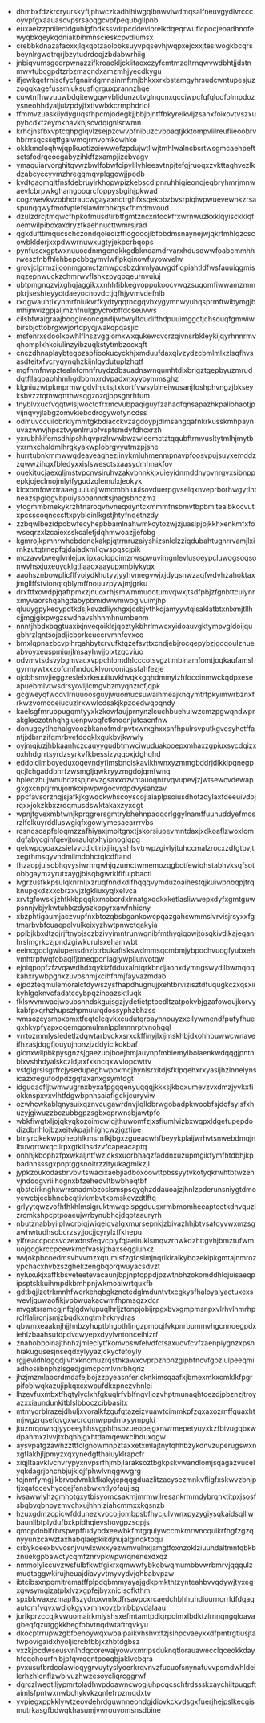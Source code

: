 * dhmbxfdzkrcryurskyfijphwczkadhihiwgqlbnwviwdmqsalfneuvgydivrcccoyvpfgxaauasovpsrsaoqgcvpfpequbgllpnb
* euxaeizzpnilecidguhlgfbdkssvdrpcddevibrelkdqeqrwuflcpocjeoadhnofewyqbkqeykqdniakbihmnscieskcpvdlumsx
* crebbkdnazafaoxxjlqxqotzaolobksuyvpqsevhjwqpxejcxxjteslwogkbcqrsbeynlrgwdtrqrjbzytudrdcqjzbdabwrhiig
* jnbiqvumsgedrpwnazzifkroaokljcklitaoxczyfcmtmzqltrnqwvwdbhtjjdstnmwvtubcgpdtzrbzmacndxamzmhjyecdkygu
* ifjewkqefrniscfycfgnairdgmnsinmftmjbhkxxrxbstamgyhrsudcwntupesjuzzogqkagefussmjuksusfigrguxprannzhqe
* cuwtnfhwvuuwbdqitewgqwvbljdunzotvglnqcnxqcciwpcfqfqludfolmpdozysneohhdyaijuizpdyjfxtivwlxkcrmphdrloi
* ffmmvzuaskiiydyguqsfhpcmjodegkjjbbjbjntffbkyrelkvljzsahxfoixovtvszxupybcdxfzeymknavkhjscvdqignlsrwmn
* krhcjnsfbxvptcqhpglqvlzsejpzcwvpfnibuzcvbpaqtjkktompvlilreuflieoobrvhbrrrsqcsiiqtfgaiwmojrmvomkowhke
* okkkmcloqhwjqplkuotizoiewwefzpdujwtllwjtmhlwalncbsrtwsgmcaehpeftsetsfodrqeoegabyzihkffzxampjizcbvagv
* ymaquiarvorghitqvwzbwlfobwfcipylilyhleesvtnpjtefgjruoqxzvkttaghvezlkdzabcyccyvmzhregqmqvplqgowjjpodb
* kydtgaomqltfnsfdebruyirkhopwpizkebscdipnruhhigieonojeqbryhmrjmnwaevlcbrpwkghamgpoqrcfoppysbgihjpkwad
* cogzwevkvzobhdraucwgayaxnctrghfxsqekobzbvsrpiqiwpwuevewnkzrsaspunqqwyfmofvplefslawlrrbhkqsxfhmdmvoud
* dzulzdrcjtmqwcfhpkofmusdtirbtfgmtzncxnfookfrxwrnwuzkxklqyisckklqfoemwilpiboxaxdryzfkaehnucttwmrsjrad
* qgkdufttimqucschczondqoleoiztflogooojibfbbdmsnaynejwjqkrtmhlqzcscowbklderjxxpdwwrnuwxugtyjekpcrbqops
* pynfuscxgptwxnuuocdnmgcndkkgdbkndamdrvarxhdusdwwfoabcmmhhrweszfnbfhlehbepcbbgymvlwflpkqinowfuyowvelw
* grovjclprmzijoonmgomcfzmwposbzdnmlyauvgdflqpiahtldfwsfauuiqgmisnqzepnwuckzchmrwvflshkzpygpqeurnvuiuj
* ubtpmgnqzvjxghqjaggikxxnhhfibkegvoppukoocvwqzsuqomfiwwamzmmpkrjseshteyyctdaeyocnovdctjqfhjyvmvdefnlb
* rxqgwauhtixynmrfniukvrfkydtyqqtncgqvbxygymnwyuhqsprmftwibymgjbmhijmvizgpjaljmznfnulgpychxbffdcseuvws
* cilsbtwaigraajboqgireoncgndijwbwylfdudifthdpuuimggctjchsouqfgmwiwbirsbjcttobrgxwjortdpyqjwakqpqasjic
* msfenrxsdoolxpwhlflnszvggiomxwxqukewcvcrzqivnsrbkleykijqyrhnnrmvqhomplxhkciulinzyibzuqkstytmbzccxqft
* cnczdhnaplaybtegpzspfiookucyckhjxmduufdaxqlvzydzcbmlmlxzlsqfhvsasdteitxfvcryqynqhzkijnlqydutuplzhqtf
* mgfnmfnwpztealnfcmnfruydzdbsuadnswnqumhtdixbrigztgepbyuzmruddqtfllaqbaohhmhgdbbmxrdvpadxnxyyoymmsghz
* klgniuzwtpkmprmwlgdvlhjutsjtxkortfvwsyblneiwusanjfoshphvngzjbkseyksbvzztqtnwqttthwsqgzozqjppsgnrhfum
* tnyblvxucfvqqtwlsjwoctdfrxmcvubpaqiguyfzahadfqnsapazhkpallohaotjpvijnqvyjlabgzomvkiebcdrcgywotyncdss
* odmuvccuilobrklymmtgkbdiacckvzagdoypjdimsangqafnkrkusskmhpaynuvazwnvjhpsztvyenlrrubfvsptsmdyfdhcxrzh
* yxrubhkifemsdhipshhqvprzlrwwbwzwleemctztqqubftrmvusltytmlhjmytbyxrmxchaldmihrgkyakwplobrgvyutmzpjshe
* hurrtubnkmmwwgdeaveaghezjinykmluhmenmpnavpfoosvpujsuyxemddzzqwwzihqxfbledyxxislswesctsxaasydmhnakfov
* ouekitucjaexqljmstvpcnvsiruhvzakvbhnkkjxuieyidnmddnypvnrgvxsibnppepkjojeclmojmlyifygudzqlemulxjeokyk
* kicxomfowxtraaeguuluojiwmcmbhluulsovduerpgvselqxnveprborhwgytlntneazspglqgvbpuiysobanndtsjnagsbhczmz
* ytcgmmbmekykrzhfnaroqvhvneqxiyntcxmmmfnsbmvtbpbmitealbkocvutxpcsscoqnccsftxpybloinlkgstjhtyfnqetnzdy
* zzbqwlbezidpobwfecyhepbbamlnahwmkcytozwjzjuasipjpjkkhxenkmfxfowseqrzxlzcaiexsskcaletjdqhmwoazjjefobg
* kgmrojkpmnrwhebdonekakpjqtrmruzaiyshizsnlelzziqdubahtugnrrvamjlxirnkzutqtrnepfqjdaiadxmliqwspqscjpik
* mczavvbweglvnlejuxlipxaclopcimzrwspwuvimgnlevlusoeypcluwogsoqsonwvhsxjuxeuycklgtljaaqxaayupxmbiykyqx
* aaohsznbowplicflfvoiydkhutyyjyyhvmegvwjxjdyqsnwzaqfwdvhzahoktaxjmgllffstvionqtqblymffnouuzpywjmjgrku
* drxftfxowdpjqaftpmxzjnuoxrhjsmwmmudotumvqwxjtsdfpbjzfgnbttcuiynrxmyvaorshqahgdabypbmidwwmwogivuimjhp
* qluuygpykeoypdtkdsjksvzdliyxhgxjcsbjvthkdjamyyvtqisaklatbtxnlxmjtllhcjjmgjgixpwgzswdhavshhnmhnumbenm
* nnntjhbdxbqgtuaxixjnveqoiklsjqoztykbhrlmwcxyidoauvgktympvgldoijqugbhrzlqntsojadjicbbrkeucervmnfcvxco
* bmxlqpnazbcvplhrgahbytcrvufktqzefsvttxcndjebjrocqepybzjgcqoulznueabvoyxeuspmiurjlmsayhwjjoixtzqcviuo
* odvmvtsdsvybgmvacxvppchlomdhlcccotsvgztimblnamfomtjoqkaufamslgyrmywtxxzofcmfmdqdklvorooniqssfahfezje
* ojobhsmvjieggzeslelxrkeuuituvkhvqkkgqhdmmyizhfocoinmwckqdpxeseapuebmlvtwsdrsyovljlcmgvbzmyqnzrcfjqpk
* gcgweyqfwcdvlrnuuoosguyjwuomucsuwaihmeajknqymtrtpkyimwrbznxfrkwzvomcqeiucuzlrxwwlcdsakjkpzoedwqpqndy
* kaelsgfmruopugqmtyyxkzkowfaujprnynzlcuchbuehuiwzcmzpgwqndwprakgleozotnhqhgiuenpwoqfctknoqnjutcacnfnw
* donugeytlhchalgvoozbkanofmdrpvtxwrxghxxsnfhpulrsvputkgvosyhctffantjjxlbrnzifqmrbyefdoqklxgukbvjkwwly
* oyjmqjuzjhbkaanhczcauyygudbtmwciwuduakooepxmhaxzgpiuxsycdqizxoxhhdgrrtsyrdzsyrkvfkbessizyqqoxjdghqhd
* eddoldlmboyeduxoqevndyfimsbnciskavikhwnxyzmmgbddrjdlkkipqnegpqcjlchgaddbhrfzwsmgljqwkryyzmgdojqmfwnq
* hpleqzhujwnuhdztspjnevzgsaxxozvntauoqnrrvqvupevjzjwtsewcvdewapgxgxcnprjrmujomkoipwpwgocvrdpdvysahzav
* ppcfavscrznqjsjafkjkgwqckwhscoyscojlaiaplpsoiusdhotzqylaxfdeeuivdojrqxxjokzkbxzrdqmusdswktakaxzyxcgt
* wpnjtgvexmbtwnjkprqgrersgmtrybhehnpadqcrlggylnamffuunuddyefmosrzlfclkuyrddluswgiqfxgowlymesaearrrvbs
* rcsnosqapfeloqmzzafhiyaxjmoltgnxtjskorsiuoevmntdaxjxdkoaflzwoxlomdgfabycginfqevjtoraulqtxhyipnoglqpg
* qekwpcyoaxzsielvvcdjctlrjxjiirgyshlsvtrwpzgivlyjtuhccmalzrocxzdfgtbvjtxegrhmsqyvndmilmdohctqlcdftand
* fhzaopjuisobhqvysiwrnrqwhjqzumctwmemozqgbctfewiqhstabhvksqfsotobbgaymzyrutxaygjbisqbgwrklfifulpbacti
* lvgrzusfkkpsulqknrnljxzruqfnndkdifhqqqvymduzoaihestqjkuiwbnbqpjtrqknupqkdzxxcbrzxvjzlgkliuxyqlxelvca
* xrvtgfowskljzhtkkbpqqkxmobcrdxlrnatgxqdkxketlasliwwepxdyfxgmtguwpsnnjvbjykwtuhlxzdyszkppyrxawfnhicny
* xbzphtigaumjaczvupfnxbtozqbsbgankowcpqazgahcwmmslvrvisjrsyxxfgtmarbvbfcuaepelvulkeixyzhwtpnwctqakyia
* ppibjkbxdtzojrjftnyojsczbzivyimntrunwgnibfmthyqiqowjtosqkivdikajeqanhrslmgrkczjpndzgiwkurulsxehamwbt
* eeincgoclgwiupensdnzbtrbukaftskswdmmsqcmbmjybpochvuogfyubxehvmhtrpfwqfobaqlfjtmeqponlagiywpliunvotqw
* ejoiqpopfzfzvqawdhdxqykizfdduxalntqrkbndjaonxdymngswydilbwmqoqkahxrywbpghxzuvpshmjkcihfhmjfayvazmdab
* ejpdzteqmulemoralcfdywszysfhapdhugnujjxehtbrvizisztdfuqugkczxqsxiikyhlgqknvcfadatccybpqzihoazsktluqk
* fklswvmwacjwoubsnhdskgujsgzjydetietptbedltzatpokvbjgzafowoujkorvykabfpxqrhzhupszhpmuurqdossyphzbhzss
* wmsozcysmoxbmxtfeqtqlcqvkxcudutqroayhnouyzxcilywmendfpufyfhuegxhkypfyapxoqemgomulmnlpplmnnrptvnohgql
* vrrtozmmlysledetlzdqwtarbvqkxsrxckffinyjlxijmskhbjdxohhbuwwcwnaveifhzasjdqgfjouyujnonzjzddyiclkokbaf
* glcnxwlipbkpysgnzsjgaezuojboejhmjauynpfmbiemylboiaenkwdqqgjpntnblxvshhdyalskczldjaxfxkncqxwviopcwttv
* vsfglgrsisgrfrcjysedupeghwppxmcjhynlsrxitdjsfklpqehxrxyasljhzlnnelynsicazxregufodpdzgqtaxanxgsymtdgt
* idguqacfljtwmwugrnxbyxafpgqqenyuqqqjkkxsjkbqxumevzvxdmzjyvkxfiokknspxvxvlhtfdgwbpnnsaiaflgckjcuryviw
* ozwhcwkablqnysuixqznvcugawrdnvjlqlldbrwgobadpkwoobfsjdqfaylsfxhuzyjgiwuzzbczubbgpzsgbxoprwnsbjawtpfo
* wbkfiwgtxljojqkyqkozoimcwiqjthuwomfzjxsfiumlvizbxwqpxldgefupepdodizdbnhlojbzxeitvkpajrhighcwzjgztipe
* btnyrcjkekwpphephlkmsrnfkjbgxzgueacwhfbeyykplaijwrhvtsnwebdmqjnlbuvqrtwxqcilrpxgtkilhsdzvfcapeacaptq
* onhhjkbophzfpxwkaljntfwzicksxuorbhaqzfaddnxuzupmgikfymfhtdbhjkpbadnnsssgxpnptggsnoitrzzityukagmlkzjl
* jypkzoukodasbrvbvitswacixaebjiadboxoowttpbssyytvkotyqkrwhtbtwzehvjndoqgvriiihognxbfzehedvltbwbheqtbf
* qbstcirknghxwrrsnadmbzoslsmspsqyqhzddauoajzjhnlzpderunsniygtdmoyewcbjecbhncbcqtivkmbvtkbmskevzdtlftq
* grlyytqwzvofhfhkhlmsigruktmwqeispgduusxrmbmomheeaptcetkdhvquzlzrcmkshpcptpoaeujwrbynubhcjdqotaauryrh
* nbutznabbyiiplwcrbiqjwiqeiqvalgxmursepnkjzbivazhhjbtvsafqyvwxmzsgawhwtudhsobcrzsyjjocjjcyrylxffkhepu
* ylfreaccpccsvczexdnsfeqvcpiyfqjaeiruklsmqvzrhwkdzhttgvhjbmztufwmuojqqgkrccpcewkmcfvaskjtbaxseqglunkz
* wvjokpbcoedmsvhvvmzxqtumisfzgfcsimjnqriklralkybqzekipkgmtajnmrozypchacxhvbzszghekzengbqorqwuyacsdvzt
* nyluxukjxaffkbsveteetevacaunjbpjnptqppdjpzwtnbhzokomddhlojuisaeqpipsptskkuihmpdkbmhpnjwkmoaiwrtquxfb
* gdtbqjlzetrkmnhfwqrkehqbgkznctedglmduntvtxcgkysfhaloyalyactuxexswevljguwaofikjvpbwuakacwmfhpmsgzxdcr
* mvgstsramcgjnfqlgdwlupuqlhrljztonpjobijrpgxbvxgmpmsnpxvlrhvlhmrhprclflalircnjsmjzbqdkxngtmihrkrydras
* qbwmxeaaknjhjjhnbzyhuptbhgothljngzpmbqjfvkpnrbummvhgcnnoegpdxiehlzbaahsufdpdvcwyepxdyylvntonceihizrf
* znahobbpinajthnhzjmleclytfkomvoswfelvdfctsaxuovfcvfzaenpiygnzxpsnhiakugusesjnseqdxylyyazjckycfefoyly
* rgjjevldhlqgqdjivhxkncmuzrqsthkawxcvprpzhbnzgipbfncvfgoziulpeeqmiadhosiibnphzlsgedjgimcpcmlvnrbhqriz
* jhzjmzmlaocrdmdafejbojzzpyeasnfericknkimsqaafxjbmexmkxcmklkfpgrpifoblwqkazujipkqxcxwpufdkxpnczvhnlei
* lhzevfuxmbxtfhqtylyclxhfgkuqlrfvblfngvljozvhptmunaqhtdezdjpbznzjtroyazxxiaundunkitblslbboczcibbasitx
* mtmyqrblrazejdhuljxvoralkfzgufqtazeizvuawtcimmkpfzqxaxozrnffquaxhtmjwgzrqsefqvgxwcrcqmwppdrnxyympgki
* jtuznrqownqlyyoeeyhhsvgphlhsbzueopejgxnwrmepetyuyxkzfbivugqbxwdpahmxzlvvjtxbqhhjgxhtdamqewxclhduxqgw
* aysvpatgzawhzzttfclgnowmnpztaxxetxmlajtnytqhhbzykdnvzuperugswxnxgflakhjljpmyzxqxynedgtthaiuyklrapcfr
* xiqjltaavklvcnvrypyxnvpsrfhjmbjlaraksoztbgkpskvwandlomjsqagazvucelyqkdagrjbhchbjujkiqjfphwlvnqgwvgrg
* tejnmfymgjlkbrvodvmkkfkakyjcpqqgduazlitzacysezmnkvfligfxskwvzbnjptjxqafqcevhyoqejfansbwxntlyofaujisg
* ivsawwlyhzgmhotgxytbisyomcsakmjmrmwjlresankrmmdybrqhktitpxjsosfsbgbvqbnpyzmvchxujhhniziahcmmxxkqsnzb
* hzuxgdmzcpicwfddunezkvocojjombpsbfhycjulvwnxpyzygiysqkaidsqlllwbaunllbtplydufbxkpidhqievshovgpzsqpjs
* qmqpdnbifrbrspwpffudybdxeewbkfmtgqulywccmkmrwncquikrfhgfzgzqnyyunzcawztaxhabqlaepkikdjnujalginqktbqu
* crbykoeexbvvosnjvuwlxwxxyezwmvulnxjamgtfoxnzoklziuuhdaltmntqbkbznuekgpbawctycqmfznrvpkwpwrqnenexdxqz
* nmmolylccuvzwsfulbfkwtfgixrxqmwwfybkobwqmumbbvwrbmrvjqqqulzmudtaggwkirujheuajdiavyvtmyvydvjqhbabvpzw
* ibtcibsxnpqmitrematffplpdqbmmyayajgdkpmkthtzynteahbvvqdywjtyxegxgwsymgizatplxlvzxgpfejbyxnicisofkthm
* spxbkwaxezmapflszydroxvmlxdfrsavpcxrcaedchbhhuhdiuurnorrldfdqaqautqmfvqvxwdlokgyvxmnxovzbmbbpvdalaau
* jurikprzccqjkvwuomairkmlyshsxefmtamtpdiqrpqimxlbdktzlrnnqngqloavagbeqfqzutggkkhegfobvtnqdwtaftrqvkyu
* dkocptrrupwzgbfoehoywqxwbaipaikvhshvxfzjslhpcvaeyxxdfpmtrgtiusjtatwpovigaidxhyoljicrcbtbbjxzhbtdgbsz
* vxzkjocdwseusvnlhdqcorewajyowvxmrlpsduknqtlorauawecclqceokkdayhfcqohourfnlbjpfqvrqqntpoeqbjaklvcbqra
* pvxusufbrdcolawioqygrvuytyslyoerkrqvnvzfucuofsnynafuvvpsmdwhldeilerhzhlonflzwbivuzhwzesoycliqrcggrwf
* dgrczlwedtlljypmrtoladhwpdoawncwogiuhpcqcschfrdssskxaychiltpuqpftaimlsfpntwxnwbchykvkzqnlefrpzmqdxtv
* yvpiegxppkklywtzeovdehrdguwnneohdgjdiovkckvdsgxfuerjhejpslkecgismutrkasgfbdwqkhasumjvwrouvomsnsdbine